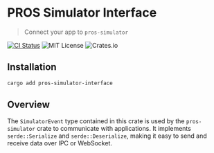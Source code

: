 # PROS Simulator Interface

> Connect your app to `pros-simulator`

[![CI Status](https://github.com/pros-rs/pros-simulator/actions/workflows/rust.yml/badge.svg)](https://github.com/pros-rs/pros-simulator/actions/workflows/rust.yml)
![MIT License](https://img.shields.io/crates/l/pros-simulator-interface)
![Crates.io](https://img.shields.io/crates/v/pros-simulator-interface)

## Installation

```sh
cargo add pros-simulator-interface
```

## Overview

The `SimulatorEvent` type contained in this crate is used by the `pros-simulator` crate to communicate with applications. It implements `serde::Serialize` and `serde::Deserialize`, making it easy to send and receive data over IPC or WebSocket.
